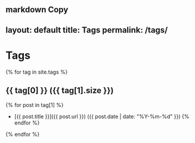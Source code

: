 markdown
Copy
---
layout: default
title: Tags
permalink: /tags/
---

# Tags

{% for tag in site.tags %}
## {{ tag[0] }} ({{ tag[1].size }})

{% for post in tag[1] %}
- [{{ post.title }}]({{ post.url }}) ({{ post.date | date: "%Y-%m-%d" }})
{% endfor %}

{% endfor %}